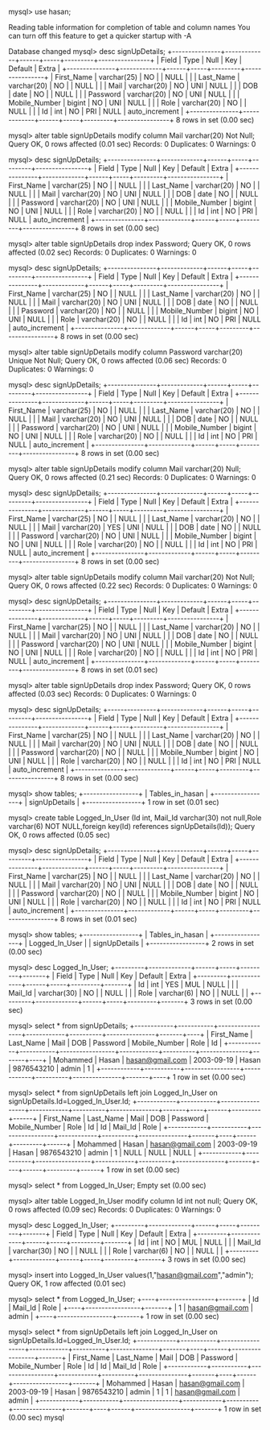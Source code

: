 
mysql> use hasan;

Reading table information for completion of table and column names
You can turn off this feature to get a quicker startup with -A

Database changed
mysql> desc signUpDetails;
+---------------+-------------+------+-----+---------+----------------+
| Field         | Type        | Null | Key | Default | Extra          |
+---------------+-------------+------+-----+---------+----------------+
| First_Name    | varchar(25) | NO   |     | NULL    |                |
| Last_Name     | varchar(20) | NO   |     | NULL    |                |
| Mail          | varchar(20) | NO   | UNI | NULL    |                |
| DOB           | date        | NO   |     | NULL    |                |
| Password      | varchar(20) | NO   | UNI | NULL    |                |
| Mobile_Number | bigint      | NO   | UNI | NULL    |                |
| Role          | varchar(20) | NO   |     | NULL    |                |
| Id            | int         | NO   | PRI | NULL    | auto_increment |
+---------------+-------------+------+-----+---------+----------------+
8 rows in set (0.00 sec)

mysql> alter table signUpDetails modify column Mail varchar(20) Not Null;
Query OK, 0 rows affected (0.01 sec)
Records: 0  Duplicates: 0  Warnings: 0

mysql> desc signUpDetails;
+---------------+-------------+------+-----+---------+----------------+
| Field         | Type        | Null | Key | Default | Extra          |
+---------------+-------------+------+-----+---------+----------------+
| First_Name    | varchar(25) | NO   |     | NULL    |                |
| Last_Name     | varchar(20) | NO   |     | NULL    |                |
| Mail          | varchar(20) | NO   | UNI | NULL    |                |
| DOB           | date        | NO   |     | NULL    |                |
| Password      | varchar(20) | NO   | UNI | NULL    |                |
| Mobile_Number | bigint      | NO   | UNI | NULL    |                |
| Role          | varchar(20) | NO   |     | NULL    |                |
| Id            | int         | NO   | PRI | NULL    | auto_increment |
+---------------+-------------+------+-----+---------+----------------+
8 rows in set (0.00 sec)

mysql> alter table signUpDetails drop index Password;
Query OK, 0 rows affected (0.02 sec)
Records: 0  Duplicates: 0  Warnings: 0

mysql> desc signUpDetails;
+---------------+-------------+------+-----+---------+----------------+
| Field         | Type        | Null | Key | Default | Extra          |
+---------------+-------------+------+-----+---------+----------------+
| First_Name    | varchar(25) | NO   |     | NULL    |                |
| Last_Name     | varchar(20) | NO   |     | NULL    |                |
| Mail          | varchar(20) | NO   | UNI | NULL    |                |
| DOB           | date        | NO   |     | NULL    |                |
| Password      | varchar(20) | NO   |     | NULL    |                |
| Mobile_Number | bigint      | NO   | UNI | NULL    |                |
| Role          | varchar(20) | NO   |     | NULL    |                |
| Id            | int         | NO   | PRI | NULL    | auto_increment |
+---------------+-------------+------+-----+---------+----------------+
8 rows in set (0.00 sec)

mysql> alter table signUpDetails modify column Password varchar(20) Unique Not
 Null;
Query OK, 0 rows affected (0.06 sec)
Records: 0  Duplicates: 0  Warnings: 0

mysql> desc signUpDetails;
+---------------+-------------+------+-----+---------+----------------+
| Field         | Type        | Null | Key | Default | Extra          |
+---------------+-------------+------+-----+---------+----------------+
| First_Name    | varchar(25) | NO   |     | NULL    |                |
| Last_Name     | varchar(20) | NO   |     | NULL    |                |
| Mail          | varchar(20) | NO   | UNI | NULL    |                |
| DOB           | date        | NO   |     | NULL    |                |
| Password      | varchar(20) | NO   | UNI | NULL    |                |
| Mobile_Number | bigint      | NO   | UNI | NULL    |                |
| Role          | varchar(20) | NO   |     | NULL    |                |
| Id            | int         | NO   | PRI | NULL    | auto_increment |
+---------------+-------------+------+-----+---------+----------------+
8 rows in set (0.00 sec)

mysql> alter table signUpDetails modify column Mail varchar(20) Null;
Query OK, 0 rows affected (0.21 sec)
Records: 0  Duplicates: 0  Warnings: 0

mysql> desc signUpDetails;
+---------------+-------------+------+-----+---------+----------------+
| Field         | Type        | Null | Key | Default | Extra          |
+---------------+-------------+------+-----+---------+----------------+
| First_Name    | varchar(25) | NO   |     | NULL    |                |
| Last_Name     | varchar(20) | NO   |     | NULL    |                |
| Mail          | varchar(20) | YES  | UNI | NULL    |                |
| DOB           | date        | NO   |     | NULL    |                |
| Password      | varchar(20) | NO   | UNI | NULL    |                |
| Mobile_Number | bigint      | NO   | UNI | NULL    |                |
| Role          | varchar(20) | NO   |     | NULL    |                |
| Id            | int         | NO   | PRI | NULL    | auto_increment |
+---------------+-------------+------+-----+---------+----------------+
8 rows in set (0.00 sec)

mysql> alter table signUpDetails modify column Mail varchar(20) Not Null;
Query OK, 0 rows affected (0.22 sec)
Records: 0  Duplicates: 0  Warnings: 0

mysql> desc signUpDetails;
+---------------+-------------+------+-----+---------+----------------+
| Field         | Type        | Null | Key | Default | Extra          |
+---------------+-------------+------+-----+---------+----------------+
| First_Name    | varchar(25) | NO   |     | NULL    |                |
| Last_Name     | varchar(20) | NO   |     | NULL    |                |
| Mail          | varchar(20) | NO   | UNI | NULL    |                |
| DOB           | date        | NO   |     | NULL    |                |
| Password      | varchar(20) | NO   | UNI | NULL    |                |
| Mobile_Number | bigint      | NO   | UNI | NULL    |                |
| Role          | varchar(20) | NO   |     | NULL    |                |
| Id            | int         | NO   | PRI | NULL    | auto_increment |
+---------------+-------------+------+-----+---------+----------------+
8 rows in set (0.01 sec)

mysql> alter table signUpDetails drop index Password;
Query OK, 0 rows affected (0.03 sec)
Records: 0  Duplicates: 0  Warnings: 0

mysql> desc signUpDetails;
+---------------+-------------+------+-----+---------+----------------+
| Field         | Type        | Null | Key | Default | Extra          |
+---------------+-------------+------+-----+---------+----------------+
| First_Name    | varchar(25) | NO   |     | NULL    |                |
| Last_Name     | varchar(20) | NO   |     | NULL    |                |
| Mail          | varchar(20) | NO   | UNI | NULL    |                |
| DOB           | date        | NO   |     | NULL    |                |
| Password      | varchar(20) | NO   |     | NULL    |                |
| Mobile_Number | bigint      | NO   | UNI | NULL    |                |
| Role          | varchar(20) | NO   |     | NULL    |                |
| Id            | int         | NO   | PRI | NULL    | auto_increment |
+---------------+-------------+------+-----+---------+----------------+
8 rows in set (0.00 sec)

mysql> show tables;
+-----------------+
| Tables_in_hasan |
+-----------------+
| signUpDetails   |
+-----------------+
1 row in set (0.01 sec)

mysql> create table Logged_In_User (Id int, Mail_Id varchar(30) not null,Role
varchar(6) NOT NULL,foreign key(Id) references signUpDetails(Id));
Query OK, 0 rows affected (0.05 sec)

mysql> desc signUpDetails;
+---------------+-------------+------+-----+---------+----------------+
| Field         | Type        | Null | Key | Default | Extra          |
+---------------+-------------+------+-----+---------+----------------+
| First_Name    | varchar(25) | NO   |     | NULL    |                |
| Last_Name     | varchar(20) | NO   |     | NULL    |                |
| Mail          | varchar(20) | NO   | UNI | NULL    |                |
| DOB           | date        | NO   |     | NULL    |                |
| Password      | varchar(20) | NO   |     | NULL    |                |
| Mobile_Number | bigint      | NO   | UNI | NULL    |                |
| Role          | varchar(20) | NO   |     | NULL    |                |
| Id            | int         | NO   | PRI | NULL    | auto_increment |
+---------------+-------------+------+-----+---------+----------------+
8 rows in set (0.01 sec)

mysql> show tables;
+-----------------+
| Tables_in_hasan |
+-----------------+
| Logged_In_User  |
| signUpDetails   |
+-----------------+
2 rows in set (0.00 sec)

mysql> desc Logged_In_User;
+---------+-------------+------+-----+---------+-------+
| Field   | Type        | Null | Key | Default | Extra |
+---------+-------------+------+-----+---------+-------+
| Id      | int         | YES  | MUL | NULL    |       |
| Mail_Id | varchar(30) | NO   |     | NULL    |       |
| Role    | varchar(6)  | NO   |     | NULL    |       |
+---------+-------------+------+-----+---------+-------+
3 rows in set (0.00 sec)

mysql> select * from signUpDetails;
+------------+-----------+-----------------+------------+----------+---------------+-------+----+
| First_Name | Last_Name | Mail            | DOB        | Password | Mobile_Number | Role  | Id |
+------------+-----------+-----------------+------------+----------+---------------+-------+----+
| Mohammed   | Hasan     | hasan@gmail.com | 2003-09-19 | Hasan    |    9876543210 | admin |  1 |
+------------+-----------+-----------------+------------+----------+---------------+-------+----+
1 row in set (0.00 sec)

mysql> select * from signUpDetails left join Logged_In_User on signUpDetails.Id=Logged_In_User.Id;
+------------+-----------+-----------------+------------+----------+---------------+-------+----+------+---------+------+
| First_Name | Last_Name | Mail            | DOB        | Password | Mobile_Number | Role  | Id | Id   | Mail_Id | Role |
+------------+-----------+-----------------+------------+----------+---------------+-------+----+------+---------+------+
| Mohammed   | Hasan     | hasan@gmail.com | 2003-09-19 | Hasan    |    9876543210 | admin |  1 | NULL | NULL    | NULL |
+------------+-----------+-----------------+------------+----------+---------------+-------+----+------+---------+------+
1 row in set (0.00 sec)

mysql> select * from Logged_In_User;
Empty set (0.00 sec)

mysql> alter table Logged_In_User modify column Id int not null;
Query OK, 0 rows affected (0.09 sec)
Records: 0  Duplicates: 0  Warnings: 0

mysql> desc Logged_In_User;
+---------+-------------+------+-----+---------+-------+
| Field   | Type        | Null | Key | Default | Extra |
+---------+-------------+------+-----+---------+-------+
| Id      | int         | NO   | MUL | NULL    |       |
| Mail_Id | varchar(30) | NO   |     | NULL    |       |
| Role    | varchar(6)  | NO   |     | NULL    |       |
+---------+-------------+------+-----+---------+-------+
3 rows in set (0.00 sec)

mysql> insert into Logged_In_User values(1,"hasan@gmail.com","admin");
Query OK, 1 row affected (0.01 sec)

mysql> select * from Logged_In_User;
+----+-----------------+-------+
| Id | Mail_Id         | Role  |
+----+-----------------+-------+
|  1 | hasan@gmail.com | admin |
+----+-----------------+-------+
1 row in set (0.00 sec)

mysql> select * from signUpDetails left join Logged_In_User on signUpDetails.Id=Logged_In_User.Id;
+------------+-----------+-----------------+------------+----------+---------------+-------+----+------+-----------------+-------+
| First_Name | Last_Name | Mail            | DOB        | Password | Mobile_Number | Role  | Id | Id   | Mail_Id         | Role  |
+------------+-----------+-----------------+------------+----------+---------------+-------+----+------+-----------------+-------+
| Mohammed   | Hasan     | hasan@gmail.com | 2003-09-19 | Hasan    |    9876543210 | admin |  1 |    1 | hasan@gmail.com | admin |
+------------+-----------+-----------------+------------+----------+---------------+-------+----+------+-----------------+-------+
1 row in set (0.00 sec)
mysql
